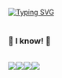 [![Typing SVG](https://readme-typing-svg.herokuapp.com?font=Lobster&size=40&pause=1000&color=1DF713&center=true&vCenter=true&random=false&width=435&lines=Here+is+Mun+Joon+Ho's+github)](https://git.io/typing-svg)
<br/>
<br/>
###  :wrench: I know!  :wrench:
<br/>
<img src="https://img.shields.io/badge/JAVA-007396?style=for-the-badge&logo=Java&logoColor=white"><img src="https://img.shields.io/badge/Spring%20Boot-6DB33F?style=for-the-badge&logo=Spring%20Boot&logoColor=white"/><img src="https://img.shields.io/badge/MySQL-4479A1?style=for-the-badge&logo=MySQL&logoColor=white"><img src="https://img.shields.io/badge/Docker-2496ED?style=for-the-badge&logo=Docker&logoColor=white">
<!--
**mjh000526/mjh000526** is a ✨ _special_ ✨ repository because its `README.md` (this file) appears on your GitHub profile.

Here are some ideas to get you started:

- 🔭 I’m currently working on ...
- 🌱 I’m currently learning ...
- 👯 I’m looking to collaborate on ...
- 🤔 I’m looking for help with ...
- 💬 Ask me about ...
- 📫 How to reach me: ...
- 😄 Pronouns: ...
- ⚡ Fun fact: ...
-->
